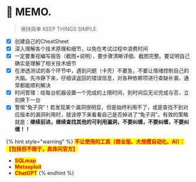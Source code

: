 # 📝 MEMO.

> 保持简单   KEEP THINGS SIMPLE.

* [x] 创建自己的CheatSheet
* [x] 深入理解各个技术原理和细节，以免在考试过程中浪费时间
* [x] 一定要重视编写报告（截图+说明），要步骤清晰详细、截图完整。要证明自己确实是理解了相关技术细节
* [x] 在渗透测试的各个环节中，遇到问题（卡壳）不要急，不要让情绪控制自己的大脑。先冷静下来，仔细读返回的错误信息，对各种依赖项进行查缺补漏，通常都能顺利解决
* [x] 时间管理：给每台机器设置一个完成的上限时间，到时间后无论完成与否，立刻换下一台
* [x] 警惕“兔子洞”！若发现某个漏洞很明显，但是始终利用不了，或是查找不到对应版本的漏洞利用时，就该停下来看看自己是否掉进了“兔子洞”。有效的策略就是：**继续前进，继续查找其他的可利用漏洞，不要纠缠，不要纠缠，不要纠缠！！**

{% hint style="warning" %}
<mark style="color:red;">**不让使用的工具（商业版、大规模自动化、AI）：【包括但不限于，具体问官方】**</mark>

* <mark style="color:red;">**SQLmap**</mark>
* <mark style="color:red;">**Metasploit**</mark>
* <mark style="color:red;">**ChatGPT**</mark>
{% endhint %}
